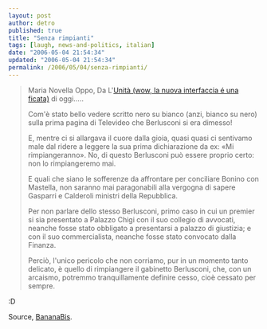 ```yaml
---
layout: post
author: detro
published: true
title: "Senza rimpianti"
tags: [laugh, news-and-politics, italian]
date: "2006-05-04 21:54:34"
updated: "2006-05-04 21:54:34"
permalink: /2006/05/04/senza-rimpianti/
---
```


<blockquote>Maria Novella Oppo, Da L'<a href="http://www.unita.it/">Unità (wow, la nuova interfaccia é una ficata)</a> di oggi.....

Com'è stato bello vedere scritto nero su bianco (anzi, bianco su nero) sulla prima pagina di Televideo che Berlusconi si era dimesso!

E, mentre ci si allargava il cuore dalla gioia, quasi quasi ci sentivamo male dal ridere a leggere la sua prima dichiarazione da ex: «Mi rimpiangeranno». No, di questo Berlusconi può essere proprio certo: non lo rimpiangeremo mai.

E quali che siano le sofferenze da affrontare per conciliare Bonino con Mastella, non saranno mai paragonabili alla vergogna di sapere Gasparri e Calderoli ministri della Repubblica.

Per non parlare dello stesso Berlusconi, primo caso in cui un premier si sia presentato a Palazzo Chigi con il suo collegio di avvocati, neanche fosse stato obbligato a presentarsi a palazzo di giustizia; e con il suo commercialista, neanche fosse stato convocato dalla Finanza.

Perciò, l'unico pericolo che non corriamo, pur in un momento tanto delicato, è quello di rimpiangere il gabinetto Berlusconi, che, con un arcaismo, potremmo tranquillamente definire cesso, cioè cessato per sempre.</blockquote> :D

Source, <a href="http://bananabis.splinder.com/post/7939828/Senza+rimpianti">BananaBis</a>.

